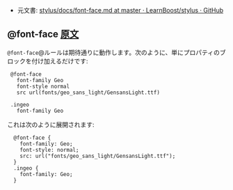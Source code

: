 + 元文書: [stylus/docs/font-face.md at master · LearnBoost/stylus · GitHub](https://github.com/LearnBoost/stylus/blob/master/docs/font-face.md "stylus/docs/font-face.md at master · LearnBoost/stylus · GitHub")

## @font-face [原文](http://learnboost.github.com/stylus/docs/font-face.html)

 `@font-face`@ルールは期待通りに動作します。次のように、単にプロパティのブロックを付け加えるだけです:
 
 
     @font-face
       font-family Geo
       font-style normal
       src url(fonts/geo_sans_light/GensansLight.ttf)

     .ingeo
       font-family Geo

これは次のように展開されます:


      @font-face {
        font-family: Geo;
        font-style: normal;
        src: url("fonts/geo_sans_light/GensansLight.ttf");
      }
      .ingeo {
        font-family: Geo;
      }

